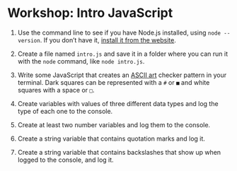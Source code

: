 # Workshop: Intro JavaScript

1. Use the command line to see if you have Node.js installed, using `node
   --version`. If you don’t have it, [install it from the
   website](https://nodejs.org/en/download).

2. Create a file named `intro.js` and save it in a folder where you can
   run it with the `node` command, like `node intro.js`.

3. Write some JavaScript that creates an [ASCII
   art](https://en.wikipedia.org/wiki/ASCII_art) checker pattern in
   your terminal. Dark squares can be represented with a `#` or `■` and
   white squares with a space or `□`.

4. Create variables with values of three different data types and log the
   type of each one to the console.

5. Create at least two number variables and log them to the console.

6. Create a string variable that contains quotation marks and log it.

7. Create a string variable that contains backslashes that show up when
   logged to the console, and log it.
